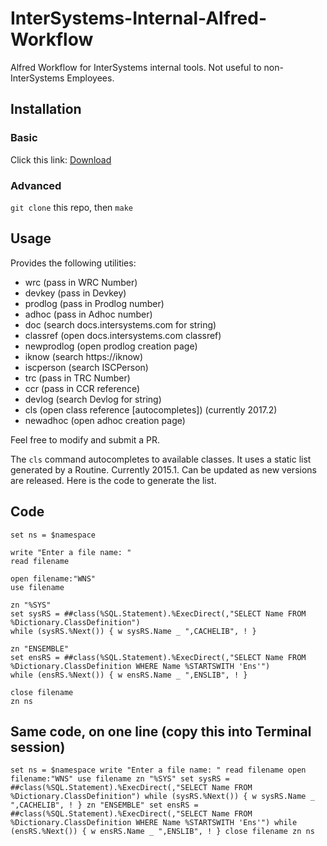 InterSystems-Internal-Alfred-Workflow
=====================================

Alfred Workflow for InterSystems internal tools. Not useful to non-InterSystems Employees.

## Installation

### Basic

Click this link: [Download](https://github.com/kazamatzuri/InterSystems-Internal-Alfred-Workflow/blob/master/bin/InterSystems.alfredworkflow?raw=true)

### Advanced

`git clone` this repo, then `make`

## Usage

Provides the following utilities:

* wrc (pass in WRC Number)
* devkey (pass in Devkey)
* prodlog (pass in Prodlog number)
* adhoc (pass in Adhoc number)
* doc (search docs.intersystems.com for string)
* classref (open docs.intersystems.com classref)
* newprodlog (open prodlog creation page)
* iknow (search https://iknow)
* iscperson (search ISCPerson)
* trc (pass in TRC Number)
* ccr (pass in CCR reference)
* devlog (search Devlog for string)
* cls (open class reference [autocompletes]) (currently 2017.2)
* newadhoc (open adhoc creation page)

Feel free to modify and submit a PR.

The `cls` command autocompletes to available classes. It uses a static list generated by a Routine. Currently 2015.1. Can be updated as new versions are released. Here is the code to generate the list.

## Code

	set ns = $namespace

	write "Enter a file name: "
	read filename

	open filename:"WNS"
	use filename

	zn "%SYS"
	set sysRS = ##class(%SQL.Statement).%ExecDirect(,"SELECT Name FROM %Dictionary.ClassDefinition")
	while (sysRS.%Next()) { w sysRS.Name _ ",CACHELIB", ! }

	zn "ENSEMBLE"
	set ensRS = ##class(%SQL.Statement).%ExecDirect(,"SELECT Name FROM %Dictionary.ClassDefinition WHERE Name %STARTSWITH 'Ens'")
	while (ensRS.%Next()) { w ensRS.Name _ ",ENSLIB", ! }

	close filename
	zn ns

## Same code, on one line (copy this into Terminal session)

	set ns = $namespace write "Enter a file name: " read filename open filename:"WNS" use filename zn "%SYS" set sysRS = ##class(%SQL.Statement).%ExecDirect(,"SELECT Name FROM %Dictionary.ClassDefinition") while (sysRS.%Next()) { w sysRS.Name _ ",CACHELIB", ! } zn "ENSEMBLE" set ensRS = ##class(%SQL.Statement).%ExecDirect(,"SELECT Name FROM %Dictionary.ClassDefinition WHERE Name %STARTSWITH 'Ens'") while (ensRS.%Next()) { w ensRS.Name _ ",ENSLIB", ! } close filename zn ns
